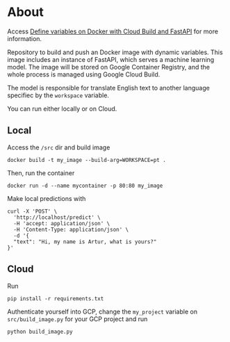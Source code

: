 # About

Access [Define variables on Docker with Cloud Build and FastAPI](https://arturlunardi.com/docker-variables-cloud-build-fastapi) for more information.

Repository to build and push an Docker image with dynamic variables. This image includes an instance of FastAPI, which serves a machine learning model. The image will be stored on Google Container Registry, and the whole process is managed using Google Cloud Build.

The model is responsible for translate English text to another language specifiec by the `workspace` variable.

You can run either locally or on Cloud.

## Local

Access the `/src` dir and build image

```
docker build -t my_image --build-arg=WORKSPACE=pt .
```

Then, run the container

```
docker run -d --name mycontainer -p 80:80 my_image
```

Make local predictions with

```
curl -X 'POST' \
  'http://localhost/predict' \
  -H 'accept: application/json' \
  -H 'Content-Type: application/json' \
  -d '{
  "text": "Hi, my name is Artur, what is yours?"
}'
```

## Cloud

Run

```
pip install -r requirements.txt
```

Authenticate yourself into GCP, change the `my_project` variable on `src/build_image.py` for your GCP project and run

```
python build_image.py
```